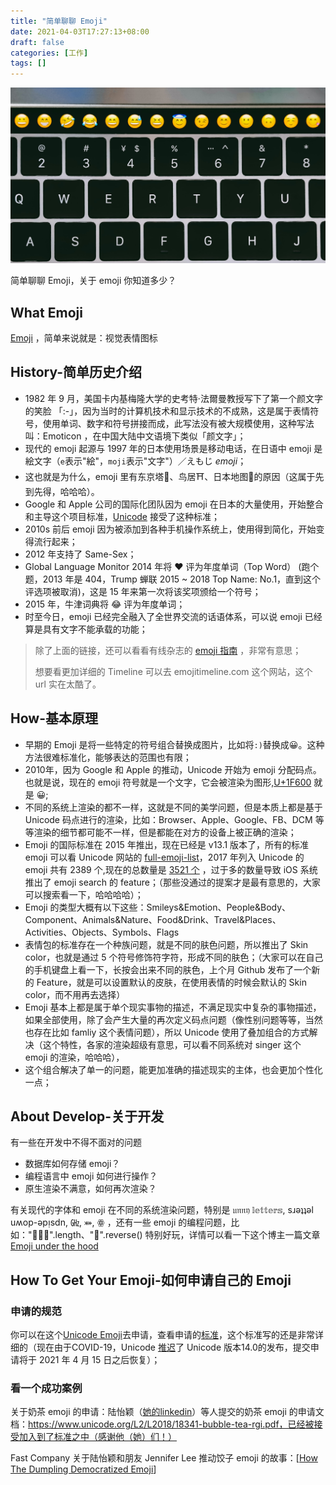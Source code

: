 ```yaml
---
title: "简单聊聊 Emoji"
date: 2021-04-03T17:27:13+08:00
draft: false
categories: [工作]
tags: []
---
```


![about_emoji](/images/about_emoji.jpg)


简单聊聊 Emoji，关于 emoji 你知道多少？
<!--more-->


## What Emoji

[Emoji](https://zh.wikipedia.org/w/index.php?title=Emoji&redirect=no) ，简单来说就是：视觉表情图标


## History-简单历史介绍

- 1982 年 9 月，美国卡内基梅隆大学的史考特·法爾曼教授写下了第一个颜文字的笑脸 「:-」，因为当时的计算机技术和显示技术的不成熟，这是属于表情符号，使用单词、数字和符号拼接而成，此写法没有被大规模使用，这种写法叫：Emoticon ，在中国大陆中文语境下类似「颜文字」；
- 现代的 emoji 起源与 1997 年的日本使用场景是移动电话，在日语中 emoji 是絵文字（`e`表示"絵"，`moji`表示"文字"）／えもじ *emoji*；
- 这也就是为什么，emoji 里有东京塔🗼、鸟居⛩️、日本地图🗾的原因（这属于先到先得，哈哈哈）。
- Google 和 Apple 公司的国际化团队因为 emoji 在日本的大量使用，开始整合和主导这个项目标准，[Unicode](https://home.unicode.org/) 接受了这种标准；
- 2010s 前后 emoji 因为被添加到各种手机操作系统上，使用得到简化，开始变得流行起来；
- 2012 年支持了 Same-Sex；
- Global Language Monitor 2014 年将 :heart: 评为年度单词（Top Word） (跑个题，2013 年是 404，Trump 蝉联 2015 ~ 2018 Top Name: No.1，直到这个评选项被取消)，这是 15 年来第一次将该奖项颁给一个符号；
- 2015 年，牛津词典将 :joy: 评为年度单词；
- 时至今日，emoji 已经完全融入了全世界交流的话语体系，可以说 emoji 已经算是具有文字不能承载的功能；

> 除了上面的链接，还可以看看有线杂志的 [emoji 指南](https://www.wired.com/story/guide-emoji/) ，非常有意思；
>
> 想要看更加详细的 Timeline 可以去 emojitimeline.com 这个网站，这个 url 实在太酷了。


## How-基本原理

- 早期的 Emoji 是将一些特定的符号组合替换成图片，比如将`:)`替换成😀。这种方法很难标准化，能够表达的范围也有限；
- 2010年，因为 Google 和 Apple 的推动，Unicode 开始为 emoji 分配码点。也就是说，现在的 emoji 符号就是一个文字，它会被渲染为图形,[U+1F600](http://www.unicode.org/emoji/charts/full-emoji-list.html#1f600) 就是 😀;
- 不同的系统上渲染的都不一样，这就是不同的美学问题，但是本质上都是基于 Unicode 码点进行的渲染，比如：Browser、Apple、Google、FB、DCM 等等渲染的细节都可能不一样，但是都能在对方的设备上被正确的渲染；
- Emoji 的国际标准在 2015 年推出，现在已经是 v13.1 版本了，所有的标准 emoji 可以看 Unicode 网站的 [full-emoji-list](http://www.unicode.org/emoji/charts/full-emoji-list.html)，2017 年列入 Unicode 的 emoji 共有 2389 个,现在的总数量是 [3521 个](http://www.unicode.org/emoji/charts/emoji-counts.html) ，过于多的数量导致 iOS 系统推出了 emoji search 的 feature；（那些没通过的提案才是最有意思的，大家可以搜索看一下，哈哈哈哈）；
- Emoji 的类型大概有以下这些：Smileys&Emotion、People&Body、Component、Animals&Nature、Food&Drink、Travel&Places、Activities、Objects、Symbols、Flags
- 表情包的标准存在一个种族问题，就是不同的肤色问题，所以推出了 Skin color，也就是通过 5 个符号修饰符字符，形成不同的肤色；（大家可以在自己的手机键盘上看一下，长按会出来不同的肤色，上个月 Github 发布了一个新的 Feature，就是可以设置默认的皮肤，在使用表情的时候会默认的 Skin color，而不用再去选择）
- Emoji 基本上都是属于单个现实事物的描述，不满足现实中复杂的事物描述，如果全部使用，除了会产生大量的再次定义码点问题（像性别问题等等，当然也存在比如 famliy 这个表情问题），所以 Unicode 使用了叠加组合的方式解决（这个特性，各家的渲染超级有意思，可以看不同系统对 singer 这个 emoji 的渲染，哈哈哈），
- 这个组合解决了单一的问题，能更加准确的描述现实的主体，也会更加个性化一点；


## About Develop-关于开发

有一些在开发中不得不面对的问题

- 数据库如何存储 emoji？
- 编程语言中 emoji 如何进行操作？
- 原生渲染不满意，如何再次渲染？

有关现代的字体和 emoji 在不同的系统渲染问题，特别是 𝔲𝔫𝔫𝔶 𝕝𝕖𝕥𝕥𝕖𝕣𝕤, sɹǝʇʇǝl uʍop-ǝpᴉsdn, ㎓,  ⤘,  ꙮ ，还有一些 emoji 的编程问题，比如："🤦🏼‍♂️".length、":middle_finger:".reverse() 特别好玩，详情可以看一下这个博主一篇文章 [Emoji under the hood](https://tonsky.me/blog/emoji/)

## How To Get Your Emoji-如何申请自己的 Emoji

### 申请的规范

你可以在这个[Unicode Emoji](https://www.unicode.org/emoji/techindex.html)去申请，查看申请的[标准](http://unicode.org/emoji/proposals.html)，这个标准写的还是非常详细的（现在由于COVID-19，Unicode [推迟](http://blog.unicode.org/2020/04/unicode-140-delayed-for-6-months.html)了 Unicode 版本14.0的发布，提交申请将于 2021 年 4 月 15 日之后恢复）；

### 看一个成功案例

关于奶茶 emoji 的申请：陆怡颖（[她的linkedin](https://www.linkedin.com/in/yiyinglu)）等人提交的奶茶 emoji 的申请文档：https://www.unicode.org/L2/L2018/18341-bubble-tea-rgi.pdf，已经被接受加入到了标准之中（感谢他（她）们！）

Fast Company 关于陆怡颖和朋友 Jennifer Lee 推动饺子 emoji 的故事：[[How The Dumpling Democratized Emoji](https://www.fastcompany.com/90136118/how-the-dumpling-democratized-emoji)]
